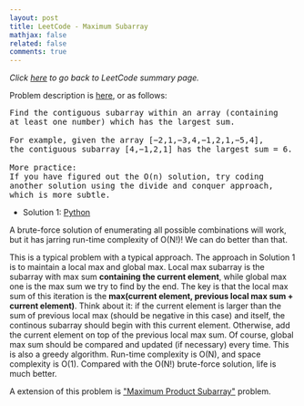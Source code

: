 ```yaml
---
layout: post
title: LeetCode - Maximum Subarray
mathjax: false
related: false
comments: true
---
```


_Click [here](./index.html) to go back to LeetCode summary page._

Problem description is [here](https://oj.leetcode.com/problems/maximum-subarray/), or as follows: 

<pre>
Find the contiguous subarray within an array (containing 
at least one number) which has the largest sum.

For example, given the array [−2,1,−3,4,−1,2,1,−5,4],
the contiguous subarray [4,−1,2,1] has the largest sum = 6.

More practice:
If you have figured out the O(n) solution, try coding 
another solution using the divide and conquer approach, 
which is more subtle.
</pre>

* Solution 1: [Python](https://github.com/lijunhw/leetcode_practice/blob/master/maximum_subarray_medium/Solution1.py)

A brute-force solution of enumerating all possible combinations will work, but it has jarring run-time complexity of O(N!)! We can do better than that. 

This is a typical problem with a typical approach. The approach in Solution 1 is to maintain a local max and global max. Local max subarray is the subarray with max sum __containing the current element__, while global max one is the max sum we try to find by the end. The key is that the local max sum of this iteration is the __max(current element, previous local max sum + current element)__. Think about it: if the current element is larger than the sum of previous local max (should be negative in this case) and itself, the continous subarray should begin with this current element. Otherwise, add the current element on top of the previous local max sum. Of course, global max sum should be compared and updated (if necessary) every time. This is also a greedy algorithm. Run-time complexity is O(N), and space complexity is O(1). Compared with the O(N!) brute-force solution, life is much better. 

A extension of this problem is ["Maximum Product Subarray"](./maximum_product_subarray.html) problem.
